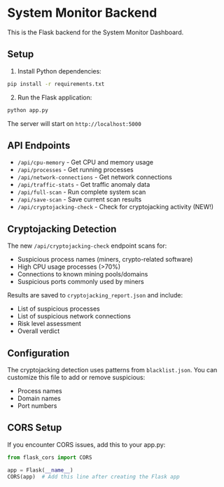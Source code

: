
# System Monitor Backend

This is the Flask backend for the System Monitor Dashboard.

## Setup

1. Install Python dependencies:
```bash
pip install -r requirements.txt
```

2. Run the Flask application:
```bash
python app.py
```

The server will start on `http://localhost:5000`

## API Endpoints

- `/api/cpu-memory` - Get CPU and memory usage
- `/api/processes` - Get running processes
- `/api/network-connections` - Get network connections
- `/api/traffic-stats` - Get traffic anomaly data
- `/api/full-scan` - Run complete system scan
- `/api/save-scan` - Save current scan results
- `/api/cryptojacking-check` - Check for cryptojacking activity (NEW!)

## Cryptojacking Detection

The new `/api/cryptojacking-check` endpoint scans for:
- Suspicious process names (miners, crypto-related software)
- High CPU usage processes (>70%)
- Connections to known mining pools/domains
- Suspicious ports commonly used by miners

Results are saved to `cryptojacking_report.json` and include:
- List of suspicious processes
- List of suspicious network connections
- Risk level assessment
- Overall verdict

## Configuration

The cryptojacking detection uses patterns from `blacklist.json`. You can customize this file to add or remove suspicious:
- Process names
- Domain names
- Port numbers

## CORS Setup

If you encounter CORS issues, add this to your app.py:

```python
from flask_cors import CORS

app = Flask(__name__)
CORS(app)  # Add this line after creating the Flask app
```
